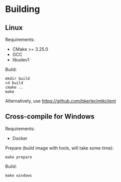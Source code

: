 Building
===

## Linux

Requirements:
  - CMake >= 3.25.0
  - GCC
  - libudev1

Build:

```shell
mkdir build
cd build
cmake ..
make
```

Alternatively, use https://github.com/bkerler/mtkclient

## Cross-compile for Windows

Requirements:
  - Docker

Prepare (build image with tools, will take some time):

```shell
make prepare
```

Build:

```shell
make windows
```